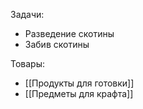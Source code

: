 Задачи:
- Разведение скотины
- Забив скотины

Товары:
- [[Продукты для готовки]]
- [[Предметы для крафта]]